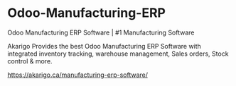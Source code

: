 # Odoo-Manufacturing-ERP
Odoo Manufacturing ERP Software | #1 Manufacturing Software

Akarigo Provides the best Odoo Manufacturing ERP Software with integrated inventory tracking, warehouse management, Sales orders, Stock control &amp; more.

https://akarigo.ca/manufacturing-erp-software/
